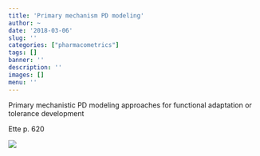 ```yaml
---
title: 'Primary mechanism PD modeling'
author: ~
date: '2018-03-06'
slug: ''
categories: ["pharmacometrics"]
tags: []
banner: ''
description: ''
images: []
menu: ''
---
```


Primary mechanistic PD modeling approaches for functional adaptation or tolerance development

Ette p. 620

![](assets/pd-modeling.png)
